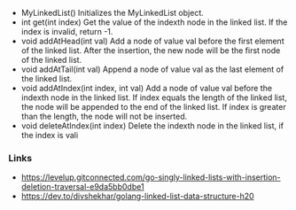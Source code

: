 
* MyLinkedList() Initializes the MyLinkedList object.
* int get(int index) Get the value of the indexth node in the linked list. If the index is invalid, return -1.
* void addAtHead(int val) Add a node of value val before the first element of the linked list. After the insertion, the new node will be the first node of the linked list.
* void addAtTail(int val) Append a node of value val as the last element of the linked list.
* void addAtIndex(int index, int val) Add a node of value val before the indexth node in the linked list. If index equals the length of the linked list, the node will be appended to the end of the linked list. If index is greater than the length, the node will not be inserted.
* void deleteAtIndex(int index) Delete the indexth node in the linked list, if the index is vali


### Links

* https://levelup.gitconnected.com/go-singly-linked-lists-with-insertion-deletion-traversal-e9da5bb0dbe1
* https://dev.to/divshekhar/golang-linked-list-data-structure-h20